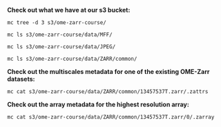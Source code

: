 **Check out what we have at our s3 bucket:**
``` 
mc tree -d 3 s3/ome-zarr-course/
``` 
``` 
mc ls s3/ome-zarr-course/data/MFF/
``` 
``` 
mc ls s3/ome-zarr-course/data/JPEG/
```
``` 
mc ls s3/ome-zarr-course/data/ZARR/common/
```


**Check out the multiscales metadata for one of the existing OME-Zarr datasets:**
``` 
mc cat s3/ome-zarr-course/data/ZARR/common/13457537T.zarr/.zattrs
``` 


**Check out the array metadata for the highest resolution array:**
``` 
mc cat s3/ome-zarr-course/data/ZARR/common/13457537T.zarr/0/.zarray
```
